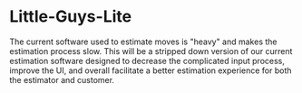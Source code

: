 # Little-Guys-Lite

The current software used to estimate moves is "heavy" and makes the estimation process slow. This will be a stripped down version of our current estimation software designed to decrease the complicated input process, improve the UI, and overall facilitate a better estimation experience for both the estimator and customer. 

